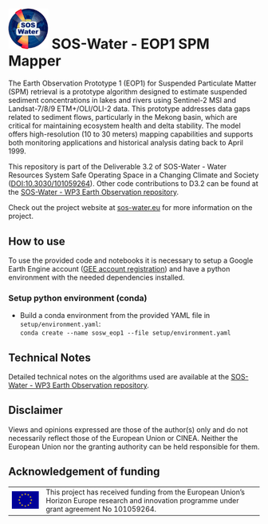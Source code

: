 # <img src="https://github.com/mibrechb/SOSW_WP3/blob/main/imgs/sosw_logo.png" width="80"> SOS-Water - EOP1 SPM Mapper

The Earth Observation Prototype 1 (EOP1) for Suspended Particulate Matter (SPM) retrieval is a prototype algorithm designed to estimate suspended sediment concentrations in lakes and rivers using Sentinel-2 MSI and Landsat-7/8/9 ETM+/OLI/OLI-2 data. This prototype addresses data gaps related to sediment flows, particularly in the Mekong basin, which are critical for maintaining ecosystem health and delta stability. The model offers high-resolution (10 to 30 meters) mapping capabilities and supports both monitoring applications and historical analysis dating back to April 1999. 

This repository is part of the Deliverable 3.2 of SOS-Water - Water Resources System Safe Operating Space in a Changing Climate and Society ([DOI:10.3030/101059264](https://cordis.europa.eu/project/id/101059264)). Other code contributions to D3.2 can be found at the [SOS-Water - WP3 Earth Observation repository](https://github.com/mibrechb/SOSW_WP3).

Check out the project website at [sos-water.eu](https://sos-water.eu) for more information on the project.

## How to use

To use the provided code and notebooks it is necessary to setup a Google Earth Engine account ([GEE account registration](https://code.earthengine.google.com/register)) and have a python environment with the needed dependencies installed.

### Setup python environment (conda)
- Build a conda environment from the provided YAML file in `setup/environment.yaml`:<br/>
`conda create --name sosw_eop1 --file setup/environment.yaml`

## Technical Notes

Detailed technical notes on the algorithms used are available at the [SOS-Water - WP3 Earth Observation repository](https://github.com/mibrechb/SOSW_WP3).

## Disclaimer
Views and opinions expressed are those of the author(s) only and do not necessarily reflect those of the European Union or CINEA. Neither the European Union nor the granting authority can be held responsible for them.

## Acknowledgement of funding
<table style="border: none;">
  <tr>
    <td><img src="https://github.com/mibrechb/SOSW_WP3/blob/main/imgs/eucom_logo.png" alt="EU Logo" width="150"/></td>
    <td>This project has received funding from the European Union’s Horizon Europe research and innovation programme under grant agreement No 101059264.</td>
  </tr>
</table>
